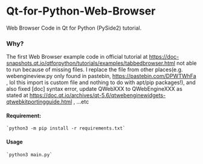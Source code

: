 # Qt-for-Python-Web-Browser
Web Browser Code in Qt for Python (PySide2) tutorial.

### Why?
The first Web Browser example code in official tutorial at https://doc-snapshots.qt.io/qtforpython/tutorials/examples/tabbedbrowser.html not able to run because of missing files. I replace the file from other places(e.g. webengineview.py only found in pastebin, https://pastebin.com/DPWTWhFa , lol this import is custom file and nothing to do with apt/pip packages!), and also fixed [doc] syntax error, update QWebXXX to QWebEngineXXX as stated at https://doc.qt.io/archives/qt-5.6/qtwebenginewidgets-qtwebkitportingguide.html , ...etc 

#### Requirement:
    `python3 -m pip install -r requirements.txt`
 
#### Usage
    `python3 main.py`
